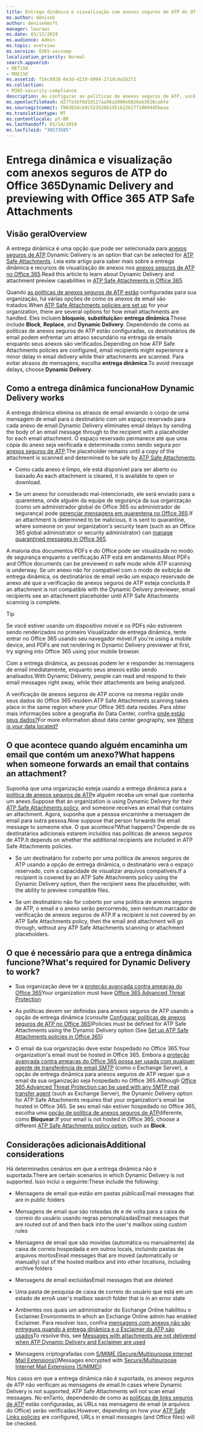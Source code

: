 ```yaml
---
title: Entrega dinâmica e visualização com anexos seguros de ATP do Office 365
ms.author: deniseb
author: denisebmsft
manager: laurawi
ms.date: 03/12/2019
ms.audience: Admin
ms.topic: overview
ms.service: O365-seccomp
localization_priority: Normal
search.appverid:
- MET150
- MOE150
ms.assetid: f16c9928-8e3d-4219-b994-271dc9a16272
ms.collection:
- M365-security-compliance
description: Ao configurar as políticas de anexos seguros de ATP, você escolhe a entrega dinâmica para evitar atrasos de mensagens e permite que as pessoas visualizem os anexos que estão sendo examinados.
ms.openlocfilehash: d27fa16f8d1d117aa56a2080eb020ab3638ca6fe
ms.sourcegitcommit: f86383dcb9c52352661d51b22617f1809445beaa
ms.translationtype: MT
ms.contentlocale: pt-BR
ms.lasthandoff: 03/14/2019
ms.locfileid: "30573505"
---
```

# <a name="dynamic-delivery-and-previewing-with-office-365-atp-safe-attachments"></a><span data-ttu-id="51bba-103">Entrega dinâmica e visualização com anexos seguros de ATP do Office 365</span><span class="sxs-lookup"><span data-stu-id="51bba-103">Dynamic Delivery and previewing with Office 365 ATP Safe Attachments</span></span>

## <a name="overview"></a><span data-ttu-id="51bba-104">Visão geral</span><span class="sxs-lookup"><span data-stu-id="51bba-104">Overview</span></span>

<span data-ttu-id="51bba-105">A entrega dinâmica é uma opção que pode ser selecionada para [anexos seguros de ATP](atp-safe-attachments.md).</span><span class="sxs-lookup"><span data-stu-id="51bba-105">Dynamic Delivery is an option that can be selected for [ATP Safe Attachments](atp-safe-attachments.md).</span></span> <span data-ttu-id="51bba-106">Leia este artigo para saber mais sobre a entrega dinâmica e recursos de visualização de anexos nos [anexos seguros de ATP no Office 365](atp-safe-attachments.md).</span><span class="sxs-lookup"><span data-stu-id="51bba-106">Read this article to learn about Dynamic Delivery and attachment preview capabilities in [ATP Safe Attachments in Office 365](atp-safe-attachments.md).</span></span>

<span data-ttu-id="51bba-107">Quando [as políticas de anexos seguros de ATP estão](set-up-atp-safe-attachments-policies.md) configuradas para sua organização, há várias opções de como os anexos de email são tratados.</span><span class="sxs-lookup"><span data-stu-id="51bba-107">When [ATP Safe Attachments policies are set up](set-up-atp-safe-attachments-policies.md) for your organization, there are several options for how email attachments are handled.</span></span> <span data-ttu-id="51bba-108">Eles incluem **bloqueio**, **substituição**e **entrega dinâmica**.</span><span class="sxs-lookup"><span data-stu-id="51bba-108">These include **Block**, **Replace**, and **Dynamic Delivery**.</span></span> <span data-ttu-id="51bba-109">Dependendo de como as políticas de anexos seguros de ATP estão configuradas, os destinatários de email podem enfrentar um atraso secundário na entrega de emails enquanto seus anexos são verificados.</span><span class="sxs-lookup"><span data-stu-id="51bba-109">Depending on how ATP Safe Attachments policies are configured, email recipients might experience a minor delay in email delivery while their attachments are scanned.</span></span> <span data-ttu-id="51bba-110">Para evitar atrasos de mensagens, escolha **entrega dinâmica**.</span><span class="sxs-lookup"><span data-stu-id="51bba-110">To avoid message delays, choose **Dynamic Delivery**.</span></span>
  
## <a name="how-dynamic-delivery-works"></a><span data-ttu-id="51bba-111">Como a entrega dinâmica funciona</span><span class="sxs-lookup"><span data-stu-id="51bba-111">How Dynamic Delivery works</span></span>
  
<span data-ttu-id="51bba-112">A entrega dinâmica elimina os atrasos de email enviando o corpo de uma mensagem de email para o destinatário com um espaço reservado para cada anexo de email.</span><span class="sxs-lookup"><span data-stu-id="51bba-112">Dynamic Delivery eliminates email delays by sending the body of an email message through to the recipient with a placeholder for each email attachment.</span></span> <span data-ttu-id="51bba-113">O espaço reservado permanece até que uma cópia do anexo seja verificada e determinada como sendo segura por [anexos seguros de ATP](atp-safe-attachments.md).</span><span class="sxs-lookup"><span data-stu-id="51bba-113">The placeholder remains until a copy of the attachment is scanned and determined to be safe by [ATP Safe Attachments](atp-safe-attachments.md).</span></span> 

- <span data-ttu-id="51bba-114">Como cada anexo é limpo, ele está disponível para ser aberto ou baixado.</span><span class="sxs-lookup"><span data-stu-id="51bba-114">As each attachment is cleared, it is available to open or download.</span></span> 

- <span data-ttu-id="51bba-115">Se um anexo for considerado mal-intencionado, ele será enviado para a quarentena, onde alguém da equipe de segurança da sua organização (como um administrador global do Office 365 ou administrador de segurança) pode [gerenciar mensagens em quarentena no Office 365](manage-quarantined-messages-and-files.md).</span><span class="sxs-lookup"><span data-stu-id="51bba-115">If an attachment is determined to be malicious, it is sent to quarantine, where someone on your organization's security team (such as an Office 365 global administrator or security administrator) can [manage quarantined messages in Office 365](manage-quarantined-messages-and-files.md).</span></span>

<span data-ttu-id="51bba-116">A maioria dos documentos PDFs e do Office pode ser visualizada no modo de segurança enquanto a verificação ATP está em andamento.</span><span class="sxs-lookup"><span data-stu-id="51bba-116">Most PDFs and Office documents can be previewed in safe mode while ATP scanning is underway.</span></span> <span data-ttu-id="51bba-117">Se um anexo não for compatível com o modo de exibição de entrega dinâmica, os destinatários de email verão um espaço reservado de anexo até que a verificação de anexos seguros de ATP esteja concluída.</span><span class="sxs-lookup"><span data-stu-id="51bba-117">If an attachment is not compatible with the Dynamic Delivery previewer, email recipients see an attachment placeholder until ATP Safe Attachments scanning is complete.</span></span>

> [!TIP]
> <span data-ttu-id="51bba-118">Se você estiver usando um dispositivo móvel e os PDFs não estiverem sendo renderizados no primeiro Visualizador de entrega dinâmica, tente entrar no Office 365 usando seu navegador móvel.</span><span class="sxs-lookup"><span data-stu-id="51bba-118">If you're using a mobile device, and PDFs are not rendering in Dynamic Delivery previewer at first, try signing into Office 365 using your mobile browser.</span></span>

<span data-ttu-id="51bba-119">Com a entrega dinâmica, as pessoas podem ler e responder às mensagens de email imediatamente, enquanto seus anexos estão sendo analisados.</span><span class="sxs-lookup"><span data-stu-id="51bba-119">With Dynamic Delivery, people can read and respond to their email messages right away, while their attachments are being analyzed.</span></span> 

<span data-ttu-id="51bba-120">A verificação de anexos seguros de ATP ocorre na mesma região onde seus dados do Office 365 residem.</span><span class="sxs-lookup"><span data-stu-id="51bba-120">ATP Safe Attachments scanning takes place in the same region where your Office 365 data resides.</span></span> <span data-ttu-id="51bba-121">Para obter mais informações sobre a geografia do Data Center, confira [onde estão seus dados?](https://products.office.com/where-is-your-data-located?geo=All)</span><span class="sxs-lookup"><span data-stu-id="51bba-121">For more information about data center geography, see [Where is your data located?](https://products.office.com/where-is-your-data-located?geo=All)</span></span> 
  
## <a name="what-happens-when-someone-forwards-an-email-that-contains-an-attachment"></a><span data-ttu-id="51bba-122">O que acontece quando alguém encaminha um email que contém um anexo?</span><span class="sxs-lookup"><span data-stu-id="51bba-122">What happens when someone forwards an email that contains an attachment?</span></span>

<span data-ttu-id="51bba-123">Suponha que uma organização esteja usando a entrega dinâmica para a [política de anexos seguros de ATP](set-up-atp-safe-attachments-policies.md)e alguém receba um email que contenha um anexo.</span><span class="sxs-lookup"><span data-stu-id="51bba-123">Suppose that an organization is using Dynamic Delivery for their [ATP Safe Attachments policy](set-up-atp-safe-attachments-policies.md), and someone receives an email that contains an attachment.</span></span> <span data-ttu-id="51bba-124">Agora, suponha que a pessoa encaminhe a mensagem de email para outra pessoa.</span><span class="sxs-lookup"><span data-stu-id="51bba-124">Now suppose that person forwards the email message to someone else.</span></span> <span data-ttu-id="51bba-125">O que acontece?</span><span class="sxs-lookup"><span data-stu-id="51bba-125">What happens?</span></span> <span data-ttu-id="51bba-126">Depende de os destinatários adicionais estarem incluídos nas políticas de anexos seguros de ATP.</span><span class="sxs-lookup"><span data-stu-id="51bba-126">It depends on whether the additional recipients are included in ATP Safe Attachments policies.</span></span>
  
- <span data-ttu-id="51bba-127">Se um destinatário for coberto por uma política de anexos seguros de ATP usando a opção de entrega dinâmica, o destinatário verá o espaço reservado, com a capacidade de visualizar arquivos compatíveis.</span><span class="sxs-lookup"><span data-stu-id="51bba-127">If a recipient is covered by an ATP Safe Attachments policy using the Dynamic Delivery option, then the recipient sees the placeholder, with the ability to preview compatible files.</span></span>
    
- <span data-ttu-id="51bba-128">Se um destinatário não for coberto por uma política de anexos seguros de ATP, o email e o anexo serão percorrendo, sem nenhum marcador de verificação de anexos seguros de ATP.</span><span class="sxs-lookup"><span data-stu-id="51bba-128">If a recipient is not covered by an ATP Safe Attachments policy, then the email and attachment will go through, without any ATP Safe Attachments scanning or attachment placeholders.</span></span>
    
## <a name="whats-required-for-dynamic-delivery-to-work"></a><span data-ttu-id="51bba-129">O que é necessário para que a entrega dinâmica funcione?</span><span class="sxs-lookup"><span data-stu-id="51bba-129">What's required for Dynamic Delivery to work?</span></span>

- <span data-ttu-id="51bba-130">Sua organização deve ter a [proteção avançada contra ameaças do Office 365](office-365-atp.md)</span><span class="sxs-lookup"><span data-stu-id="51bba-130">Your organization must have [Office 365 Advanced Threat Protection](office-365-atp.md)</span></span>
    
- <span data-ttu-id="51bba-131">As políticas devem ser definidas para anexos seguros de ATP usando a opção de entrega dinâmica (consulte [Configurar políticas de anexos seguros de ATP no Office 365](set-up-atp-safe-attachments-policies.md))</span><span class="sxs-lookup"><span data-stu-id="51bba-131">Policies must be defined for ATP Safe Attachments using the Dynamic Delivery option (See [Set up ATP Safe Attachments policies in Office 365](set-up-atp-safe-attachments-policies.md))</span></span>
    
- <span data-ttu-id="51bba-132">O email da sua organização deve estar hospedado no Office 365.</span><span class="sxs-lookup"><span data-stu-id="51bba-132">Your organization's email must be hosted in Office 365.</span></span> <span data-ttu-id="51bba-133">Embora a [proteção avançada contra ameaças do Office 365 possa ser usada com qualquer agente de transferência de email SMTP](https://docs.microsoft.com/office365/servicedescriptions/office-365-advanced-threat-protection-service-description#requirements-for-office-365-advanced-threat-protection-atp) (como o Exchange Server), a opção de entrega dinâmica para anexos seguros de ATP requer que o email da sua organização seja hospedado no Office 365.</span><span class="sxs-lookup"><span data-stu-id="51bba-133">Although [Office 365 Advanced Threat Protection can be used with any SMTP mail transfer agent](https://docs.microsoft.com/office365/servicedescriptions/office-365-advanced-threat-protection-service-description#requirements-for-office-365-advanced-threat-protection-atp) (such as Exchange Server), the Dynamic Delivery option for ATP Safe Attachments requires that your organization's email be hosted in Office 365.</span></span> <span data-ttu-id="51bba-134">Se seu email não estiver hospedado no Office 365, escolha uma [opção de política de anexos seguros de ATP](set-up-atp-safe-attachments-policies.md#step-3-learn-about-atp-safe-attachments-policy-options)diferente, como **Bloquear**.</span><span class="sxs-lookup"><span data-stu-id="51bba-134">If your email is not hosted in Office 365, choose a different [ATP Safe Attachments policy option](set-up-atp-safe-attachments-policies.md#step-3-learn-about-atp-safe-attachments-policy-options), such as **Block**.</span></span>
    
## <a name="additional-considerations"></a><span data-ttu-id="51bba-135">Considerações adicionais</span><span class="sxs-lookup"><span data-stu-id="51bba-135">Additional considerations</span></span>

<span data-ttu-id="51bba-136">Há determinados cenários em que a entrega dinâmica não é suportada.</span><span class="sxs-lookup"><span data-stu-id="51bba-136">There are certain scenarios in which Dynamic Delivery is not supported.</span></span> <span data-ttu-id="51bba-137">Isso inclui o seguinte:</span><span class="sxs-lookup"><span data-stu-id="51bba-137">These include the following:</span></span>
  
- <span data-ttu-id="51bba-138">Mensagens de email que estão em pastas públicas</span><span class="sxs-lookup"><span data-stu-id="51bba-138">Email messages that are in public folders</span></span>
    
- <span data-ttu-id="51bba-139">Mensagens de email que são roteadas de e de volta para a caixa de correio do usuário usando regras personalizadas</span><span class="sxs-lookup"><span data-stu-id="51bba-139">Email messages that are routed out of and then back into the user's mailbox using custom rules</span></span>
    
- <span data-ttu-id="51bba-140">Mensagens de email que são movidas (automática ou manualmente) da caixa de correio hospedada e em outros locais, incluindo pastas de arquivos mortos</span><span class="sxs-lookup"><span data-stu-id="51bba-140">Email messages that are moved (automatically or manually) out of the hosted mailbox and into other locations, including archive folders</span></span>
    
- <span data-ttu-id="51bba-141">Mensagens de email excluídas</span><span class="sxs-lookup"><span data-stu-id="51bba-141">Email messages that are deleted</span></span>
    
- <span data-ttu-id="51bba-142">Uma pasta de pesquisa de caixa de correio do usuário que está em um estado de erro</span><span class="sxs-lookup"><span data-stu-id="51bba-142">A user's mailbox search folder that is in an error state</span></span>
    
- <span data-ttu-id="51bba-143">Ambientes nos quais um administrador do Exchange Online habilitou o Exclaimer.</span><span class="sxs-lookup"><span data-stu-id="51bba-143">Environments in which an Exchange Online admin has enabled Exclaimer.</span></span> <span data-ttu-id="51bba-144">Para resolver isso, confira [mensagens com anexos não são entregues quando a entrega dinâmica e o Exclaimer da ATP são usados](https://support.microsoft.com/help/4014438/messages-with-attachments-are-not-delivered-when-atp-dynamic-delivery)</span><span class="sxs-lookup"><span data-stu-id="51bba-144">To resolve this, see [Messages with attachments are not delivered when ATP Dynamic Delivery and Exclaimer are used](https://support.microsoft.com/help/4014438/messages-with-attachments-are-not-delivered-when-atp-dynamic-delivery)</span></span>

- <span data-ttu-id="51bba-145">Mensagens criptografadas com [S/MIME (Secure/Multipurpose Internet Mail Extensions)](s-mime-for-message-signing-and-encryption.md))</span><span class="sxs-lookup"><span data-stu-id="51bba-145">Messages encrypted with [Secure/Multipurpose Internet Mail Extensions (S/MIME)](s-mime-for-message-signing-and-encryption.md))</span></span>

<span data-ttu-id="51bba-146">Nos casos em que a entrega dinâmica não é suportada, os anexos seguros de ATP não verificam as mensagens de email.</span><span class="sxs-lookup"><span data-stu-id="51bba-146">In cases where Dynamic Delivery is not supported, ATP Safe Attachments will not scan email messages.</span></span> <span data-ttu-id="51bba-147">No enTanto, dependendo de como as [políticas de links seguros de ATP](set-up-atp-safe-links-policies.md) estão configuradas, as URLs nas mensagens de email (e arquivos do Office) serão verificadas.</span><span class="sxs-lookup"><span data-stu-id="51bba-147">However, depending on how your [ATP Safe Links policies](set-up-atp-safe-links-policies.md) are configured, URLs in email messages (and Office files) will be checked.</span></span>